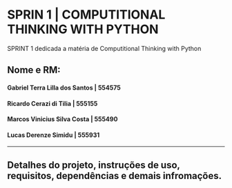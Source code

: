 # SPRIN 1 | COMPUTITIONAL THINKING WITH PYTHON
SPRINT 1 dedicada a matéria de Computitional Thinking with Python

## Nome e RM:
#### Gabriel Terra Lilla dos Santos | 554575

#### Ricardo Cerazi di Tilia | 555155

#### Marcos Vinicius Silva Costa | 555490

#### Lucas Derenze Simidu | 555931

--------------------------------------------------------------------------

## Detalhes do projeto, instruções de uso, requisitos, dependências e demais infromações.



